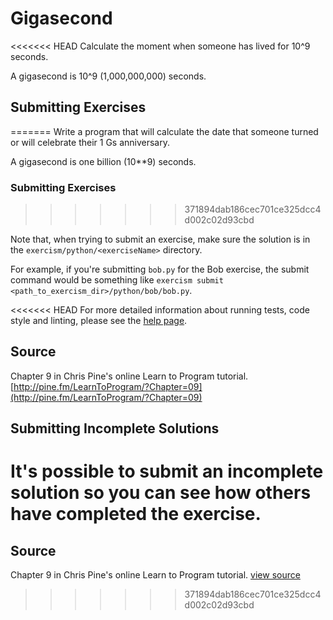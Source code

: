 # Gigasecond

<<<<<<< HEAD
Calculate the moment when someone has lived for 10^9 seconds.

A gigasecond is 10^9 (1,000,000,000) seconds.

## Submitting Exercises
=======
Write a program that will calculate the date that someone turned or will celebrate their 1 Gs anniversary.

A gigasecond is one billion (10**9) seconds.

### Submitting Exercises
>>>>>>> 371894dab186cec701ce325dcc4d002c02d93cbd

Note that, when trying to submit an exercise, make sure the solution is in the `exercism/python/<exerciseName>` directory.

For example, if you're submitting `bob.py` for the Bob exercise, the submit command would be something like `exercism submit <path_to_exercism_dir>/python/bob/bob.py`.

<<<<<<< HEAD
For more detailed information about running tests, code style and linting,
please see the [help page](http://exercism.io/languages/python).

## Source

Chapter 9 in Chris Pine's online Learn to Program tutorial. [http://pine.fm/LearnToProgram/?Chapter=09](http://pine.fm/LearnToProgram/?Chapter=09)

## Submitting Incomplete Solutions
It's possible to submit an incomplete solution so you can see how others have completed the exercise.
=======
## Source

Chapter 9 in Chris Pine's online Learn to Program tutorial. [view source](http://pine.fm/LearnToProgram/?Chapter=09)
>>>>>>> 371894dab186cec701ce325dcc4d002c02d93cbd
